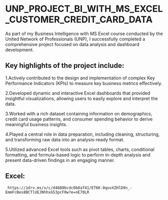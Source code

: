 # UNP_PROJECT_BI_WITH_MS_EXCEL_CUSTOMER_CREDIT_CARD_DATA

As part of my Business Intelligence with MS Excel course conducted by the United Network of Professionals (UNP), I successfully completed a comprehensive project focused on data analysis and dashboard development.

## Key highlights of the project include:

1.Actively contributed to the design and implementation of complex Key Performance Indicators (KPIs) to measure key business metrics effectively.

2.Developed dynamic and interactive Excel dashboards that provided insightful visualizations, allowing users to easily explore and interpret the data.

3.Worked with a rich dataset containing information on demographics, credit card usage patterns, and consumer spending behavior to derive meaningful business insights.

4.Played a central role in data preparation, including cleaning, structuring, and transforming raw data into an analysis-ready format.

5.Utilized advanced Excel tools such as pivot tables, charts, conditional formatting, and formula-based logic to perform in-depth analysis and present data-driven findings in an engaging manner.

  ##  Excel:
     https://1drv.ms/x/c/d4680bcdc0b8af41/ET6K-0qovXZHlD9n_-EmmFcBes8BCTlUEJNhhxG53pcF0w?e=nE70LR
